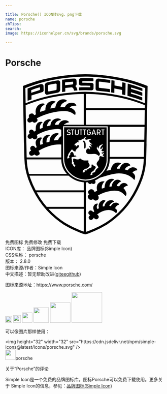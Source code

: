 ```yaml
---

title: Porsche() ICON转svg、png下载
name: porsche
zhTips: 
search: 
image: https://iconhelper.cn/svg/brands/porsche.svg

---
```


# Porsche  <small style="font-size: 60%;font-weight: 100"></small>

<div id="svg" class="svg-wrap">
<svg role="img" viewBox="0 0 24 24" xmlns="http://www.w3.org/2000/svg"><title>Porsche icon</title><path d="M11.972 0A25.68 25.68 0 0 0 9.93.091a27.858 27.858 0 0 0-4.248.685 23.565 23.565 0 0 0-2.975.966l-.06.022s.118 7.243.21 10.831a9.934 9.934 0 0 0 .569 3.098 14.899 14.899 0 0 0 1.622 3.214A12.884 12.884 0 0 0 7.56 21.66a11.234 11.234 0 0 0 1.192.873 15.214 15.214 0 0 0 2.038 1.031c.233.098.436.192.62.255A4.58 4.58 0 0 0 12 24a4.58 4.58 0 0 0 .59-.182c.182-.063.387-.156.62-.255a15.22 15.22 0 0 0 2.037-1.031 11.25 11.25 0 0 0 1.194-.873 12.88 12.88 0 0 0 2.511-2.752 14.889 14.889 0 0 0 1.622-3.214 9.934 9.934 0 0 0 .57-3.098c.091-3.588.21-10.827.21-10.827a.635.635 0 0 0-.057-.026 23.564 23.564 0 0 0-2.976-.966 27.856 27.856 0 0 0-4.248-.684A26.068 26.068 0 0 0 12.031 0zm0 .361h.057c.679.008 1.288.03 1.963.09a26.585 26.585 0 0 1 4.084.663 22.53 22.53 0 0 1 2.861.937.619.619 0 0 1 .057.025l-.038 2.274a.113.113 0 0 0-.019-.01 22.55 22.55 0 0 0-2.86-.937 26.61 26.61 0 0 0-4.085-.662c-.675-.06-1.281-.1-1.96-.108h-.058c-.679.009-1.29.048-1.965.108a26.608 26.608 0 0 0-4.084.665 22.547 22.547 0 0 0-2.861.938.116.116 0 0 0-.02.01l-.038-2.281.058-.022a22.527 22.527 0 0 1 2.86-.937A26.581 26.581 0 0 1 10.01.45c.675-.06 1.284-.08 1.963-.089zm.288.216a16.633 16.633 0 0 0-.902.008c-.121.005-.288.109-.29.23l-.007.648c-.002.132.172.236.305.239.462.01.87.002 1.318.03.033.003.062.023.062.056l-.003.13a.042.042 0 0 1-.045.046c-.521 0-1.066-.025-1.593.017-.028.002-.027-.005-.028.023l-.024.384-.002.03a16.318 16.318 0 0 1 1.882 0 .32.32 0 0 0 .305-.262l.006-.627c0-.129-.158-.224-.261-.23-.442-.028-.945-.013-1.394-.025a.046.046 0 0 1-.044-.05l.009-.145c0-.028.019-.036.047-.037.444-.016 1.107.005 1.562.019a.072.072 0 0 0 .06-.07V.674c0-.017-.032-.067-.063-.068V.605a33.113 33.113 0 0 0-.9-.028zm-1.88.064c-.423.008-1.341.125-1.862.19L8.515 2.64v.023l.47-.06a.014.014 0 0 0 .01-.006.014.014 0 0 0 .003-.01v-.523l.947-.102c.083-.015.18.046.256.169a.88.88 0 0 1 .114.339l.467-.035c.01 0 .03 0 .028-.01a.988.988 0 0 0-.307-.663.316.316 0 0 0 .197-.31 4.34 4.34 0 0 0-.022-.564.32.32 0 0 0-.3-.247zm3.59.019a.404.404 0 0 0-.413.332l-.01 1.195a.312.312 0 0 0 .24.289c.61.057 1.21.112 1.89.215.011 0 .032-.007.032-.017v-.416c0-.009-.02-.028-.027-.03-.454-.057-1.053-.137-1.589-.193a.076.076 0 0 1-.058-.07v-.812c0-.034.05-.052.084-.05.529.044 1.056.14 1.584.197.014.002.036-.007.037-.021l.01-.382a.037.037 0 0 0-.029-.033 36.382 36.382 0 0 0-1.75-.204zm1.98.237c-.012 0-.022.014-.022.025-.006.274-.045 1.457-.053 1.772v.027c.155.027.326.048.453.074.014.002.035-.008.035-.022-.002-.207 0-.448-.004-.636 0-.013.006-.014.02-.012a31.392 31.392 0 0 1 1.102.22c.008 0 .052.007.052.03-.003.217-.007.4-.013.617a.041.041 0 0 0 .027.04c.145.033.283.067.42.1.037.008.043.001.044-.012.022-.451.03-1.174.036-1.784 0-.008-.003-.02-.01-.022-.153-.035-.297-.072-.453-.105-.014-.003-.022.02-.023.035-.015.223-.009.43-.026.652 0 .008 0 .012-.009.01-.37-.076-.765-.158-1.132-.227-.01-.002-.006-.02-.005-.031l.003-.653a.033.033 0 0 0-.026-.03 23.196 23.196 0 0 0-.417-.068zM7.934.92a.303.303 0 0 0-.037 0c-.543.086-1.089.201-1.64.32a.5.5 0 0 0-.23.143.322.322 0 0 0-.102.205l.004 1.118a.434.434 0 0 0 .106.266.24.24 0 0 0 .204.11 38.518 38.518 0 0 1 1.633-.323.497.497 0 0 0 .268-.166.362.362 0 0 0 .098-.23L8.236 1.2a.28.28 0 0 0-.11-.198.303.303 0 0 0-.191-.08zm2.157.197a.076.076 0 0 1 .08.069l.003.189a.172.172 0 0 1-.14.166l-1.062.104-.009-.008V1.23l.009-.004 1.111-.108a.076.076 0 0 1 .008 0zm-2.52.29a.167.167 0 0 1 .078.022.117.117 0 0 1 .054.106l-.009.704a.125.125 0 0 1-.049.105.291.291 0 0 1-.12.047 61.16 61.16 0 0 1-.997.19.106.106 0 0 1-.088-.017.133.133 0 0 1-.03-.1v-.726a.143.143 0 0 1 .04-.097.243.243 0 0 1 .12-.06c.29-.054.67-.129.968-.172a.167.167 0 0 1 .033-.002zm10.81 0l-.001.001c-.008 0-.008.012-.008.019-.014.606-.03 1.167-.035 1.773 0 .013.006.03.018.033a22.245 22.245 0 0 1 2.158.7c.032.011.031-.013.031-.022.003-.138.01-.278.003-.416a.041.041 0 0 0-.025-.033 16.602 16.602 0 0 0-1.66-.541.028.028 0 0 1-.019-.026l.008-.18c0-.008.014-.01.022-.008a21.848 21.848 0 0 1 1.67.542c.01.003.01-.01.01-.019a5.121 5.121 0 0 0 0-.468.029.029 0 0 0-.02-.026 21.457 21.457 0 0 0-1.638-.523c-.008-.002-.018-.01-.018-.018v-.192c0-.008.013-.013.021-.01.564.144 1.184.36 1.615.519.038.014.06.008.06-.027 0-.157.006-.168-.002-.324-.002-.02-.004-.04-.022-.047a21.383 21.383 0 0 0-2.169-.707zm-12.97.064a.365.365 0 0 0-.084.009c-.65.166-1.303.414-1.956.652a.063.063 0 0 0-.03.052V3.65l.003.33s.471-.177.573-.21c.013-.004.013-.017.013-.031l-.01-.52c0-.015.002-.037.016-.04l1.625-.502a.306.306 0 0 0 .138-.101.237.237 0 0 0 .052-.156l-.017-.683a.272.272 0 0 0-.119-.197.365.365 0 0 0-.204-.068zm-.286.496c.036-.01.07.031.072.063a1.86 1.86 0 0 1 .012.25c-.001.045-.066.097-.11.11l-1.184.386c-.011.004-.031 0-.031-.012l.002-.358c0-.017.02-.031.036-.036a10.796 10.796 0 0 1 1.203-.403zm6.967.981c.653.01 1.246.03 1.9.088a26.591 26.591 0 0 1 4.083.663 22.501 22.501 0 0 1 2.861.937.107.107 0 0 1 .014.007 89.441 89.441 0 0 0-.007.448h-8.851zm-.317.002l-.001 4.618H8.827c-.043-.004-.015-.023.015-.052a1.71 1.71 0 0 1 .715-.312c.022-.002.028-.014-.003-.054a.898.898 0 0 0-.93-.212.985.985 0 0 0-.624.603.04.04 0 0 1-.04.031 6.734 6.734 0 0 1-.47.013c-.025 0-.037-.032-.035-.056a.737.737 0 0 1 .343-.484 1.1 1.1 0 0 1 .519-.178.04.04 0 0 0 .02-.063.515.515 0 0 0-.105-.093.758.758 0 0 0-.504-.077 1.053 1.053 0 0 0-.948.964c-.01.06.006.074-.053.094-.112.038-.322.064-.434.088-.02.003-.05-.043-.045-.063a1.309 1.309 0 0 1 .244-.522 1.006 1.006 0 0 1 .342-.291c.026-.013.05-.044.026-.064-.253-.22-.771.012-.98.241a1.37 1.37 0 0 0-.275.91c0 .016.014.041 0 .047a4.942 4.942 0 0 1-.4.15c-.012.003-.014-.028-.016-.04a.93.93 0 0 1 .147-.677.661.661 0 0 1 .244-.241c.01-.006.008-.018 0-.028-.115-.149-.569-.042-.708.094-.32.312-.297.615-.312 1.097-.001.023-.03.111-.056.123a.57.57 0 0 1-.184.07c-.021.006-.023.014-.028-.007a.39.39 0 0 0-.57-.222.356.356 0 0 0-.077.532c.015.017.02.034-.003.041a.42.42 0 0 0-.275.534.336.336 0 0 0 .296.21.628.628 0 0 0 .37-.108.043.043 0 0 1 .06.01.386.386 0 0 0 .531.124c.162-.107.234-.273.114-.559-.007-.016.02-.046.034-.054a6.615 6.615 0 0 1 3.144-.88 1.78 1.78 0 0 1 .456.101.094.094 0 0 1 .023.008l.002.941a.19.19 0 0 1-.034.025 1.005 1.005 0 0 0-.432.55c-.004.017-.006.021-.035.024-.193.019-.399.047-.591.062-.011.002-.032-.019-.028-.03a1.87 1.87 0 0 1 .725-.908.057.057 0 0 0 .01-.067.375.375 0 0 0-.168-.093 1.087 1.087 0 0 0-.895.362 1.418 1.418 0 0 0-.312.875c-.001.022.003.058-.019.065-.124.039-.261.074-.39.11-.015.004-.035-.011-.038-.027a1.006 1.006 0 0 1 .486-1.03c.051-.04-.038-.102-.102-.102a.963.963 0 0 0-.913.53 1.301 1.301 0 0 0-.03.793c.003.023.019.063-.006.069-.079.019-.265.09-.323.108-.021.007-.035-.003-.047-.03a1.041 1.041 0 0 1-.021-.488 1.102 1.102 0 0 1 .268-.493c.008-.01.011-.032 0-.037a.54.54 0 0 0-.378-.025.74.74 0 0 0-.477.38c-.159.297-.118.583.051 1.005.008.02.018.058 0 .07l-.137.08c-.017.013-.032.002-.044-.015-.055-.078-.124-.202-.21-.24a.415.415 0 0 0-.428.035.406.406 0 0 0-.12.431.875.875 0 0 0 .1.152c.01.014-.001.036-.013.047-.059.052-.14.09-.188.14a.395.395 0 0 0-.01.471.365.365 0 0 0 .45.123 1.624 1.624 0 0 0 .232-.122c.027-.018.045-.051.07-.025a.546.546 0 0 0 .224.153.427.427 0 0 0 .354-.062.305.305 0 0 0 .168-.338.875.875 0 0 0-.143-.27c-.033-.035-.035-.033 0-.054a7.435 7.435 0 0 1 1.66-.724 5.024 5.024 0 0 1 1.69-.207h.046l.003 1.949H3.206c-.054-2.133-.116-5.51-.156-7.836a.113.113 0 0 1 .014-.007 22.499 22.499 0 0 1 2.86-.937 26.59 26.59 0 0 1 4.084-.663 23.38 23.38 0 0 1 1.768-.086zm-3.088.816a1.237 1.237 0 0 0-.693.232c-.286.188-.456.773-.49.982a.044.044 0 0 1-.04.036 5.998 5.998 0 0 0-.676.125c-.007.001-.012-.01-.012-.017a.983.983 0 0 1 .258-.59 3.506 3.506 0 0 1 .493-.396c.013-.011.004-.045-.012-.051a1.035 1.035 0 0 0-.797.012 1.129 1.129 0 0 0-.675.867 2.062 2.062 0 0 0-.029.41c.002.017-.03.018-.045.023-.246.077-.504.167-.71.236-.01.004-.039.002-.039-.01a1.168 1.168 0 0 1 .175-.655c.12-.195.343-.305.505-.469.011-.012.028-.044.011-.051-.41-.165-.797.004-1.124.375a1.395 1.395 0 0 0-.2 1.124c.009.036 0 .075-.019.083a1.805 1.805 0 0 1-.23.089.025.025 0 0 1-.033-.02c-.093-.296-.44-.238-.597-.148a.361.361 0 0 0-.139.489.031.031 0 0 1-.01.044.442.442 0 0 0-.205.596.352.352 0 0 0 .428.137 1.208 1.208 0 0 0 .246-.129.027.027 0 0 1 .03.004.393.393 0 0 0 .566.08c.115-.082.16-.096.204-.244a.39.39 0 0 0-.09-.3c-.012-.01-.001-.04.013-.047A9.692 9.692 0 0 1 8.947 5.51a2.35 2.35 0 0 1 1.446.553.072.072 0 0 0 .062.031.098.098 0 0 0 .054-.056.66.66 0 0 0-.204-.678 1.21 1.21 0 0 0-.612-.344c-.012-.003-.02-.029-.01-.037a.968.968 0 0 1 .335-.22 3.587 3.587 0 0 1 .605-.05c.014-.001.035-.015.03-.028a.606.606 0 0 0-.527-.4 1.325 1.325 0 0 0-.693.1 1.118 1.118 0 0 0-.5.553.036.036 0 0 1-.032.02 12.139 12.139 0 0 0-.594-.007c-.014 0-.035 0-.035-.014a.943.943 0 0 1 .255-.517 1.989 1.989 0 0 1 .68-.386c.019-.006.04-.036.029-.051a.549.549 0 0 0-.201-.17 1.237 1.237 0 0 0-.347-.041zm3.405 1.607h8.845c-.012.686-.025 1.433-.04 2.195h-8.805zM8.681 7.801l6.666.003a.016.016 0 0 1 .017.013l-.002 5.138a2.354 2.354 0 0 1-.143.764 3.327 3.327 0 0 1-1.44 1.725 3.468 3.468 0 0 1-1.74.491 3.512 3.512 0 0 1-2.26-.86 3.078 3.078 0 0 1-1.105-2.31L8.667 7.82c0-.013.001-.019.014-.019zm6.994.086h5.217c-.012.645-.025 1.296-.034 1.926h-5.183V8.318zm-6.839.071c-.013 0-.014.005-.014.018l.007 4.753a2.97 2.97 0 0 0 1.054 2.225 3.333 3.333 0 0 0 2.153.827 3.284 3.284 0 0 0 1.66-.473 3.193 3.193 0 0 0 1.374-1.66 2.28 2.28 0 0 0 .136-.734l.002-4.94a.015.015 0 0 0-.016-.014zm4.436.304a.101.101 0 0 1 .001 0 .11.11 0 0 1 .087.071l.242.715a.079.079 0 0 1-.003.07.066.066 0 0 1-.054.024.065.065 0 0 1-.063-.044l-.038-.125h-.33l-.036.128c-.01.04-.04.044-.071.044a.063.063 0 0 1-.044-.028.057.057 0 0 1-.01-.052l.232-.728a.101.101 0 0 1 .087-.075zm-.763.007a.226.226 0 0 1 .023 0 .232.232 0 0 1 .235.157.046.046 0 0 1-.031.059.053.053 0 0 1-.07-.02.166.166 0 0 0-.132-.09.151.151 0 0 0-.133.1.498.498 0 0 0-.055.222.524.524 0 0 0 .046.228.159.159 0 0 0 .154.102.233.233 0 0 0 .166-.243v-.039h-.135a.057.057 0 0 1-.059-.063c0-.023.007-.05.059-.05h.192c.064 0 .073.048.073.09a.792.792 0 0 1-.011.152.399.399 0 0 1-.15.236.301.301 0 0 1-.15.043.257.257 0 0 1-.227-.145.618.618 0 0 1-.073-.31.577.577 0 0 1 .08-.304.226.226 0 0 1 .198-.125zm-2.988.002a.318.318 0 0 1 .004 0c.183.002.243.111.243.15 0 .035-.061.08-.095.039a.2.2 0 0 0-.157-.068.143.143 0 0 0-.15.096.114.114 0 0 0 .094.135.61.61 0 0 1 .267.08h-.001a.202.202 0 0 1 .081.18.247.247 0 0 1-.067.175.327.327 0 0 1-.247.088.297.297 0 0 1-.263-.14c-.004-.01-.01-.063.034-.078a.084.084 0 0 1 .082.026.239.239 0 0 0 .156.063.223.223 0 0 0 .148-.05.105.105 0 0 0 .024-.116.219.219 0 0 0-.193-.098.25.25 0 0 1-.172-.07.25.25 0 0 1-.069-.196.219.219 0 0 1 .1-.163.318.318 0 0 1 .181-.053zm1.649 0a.06.06 0 0 1 .001 0 .06.06 0 0 1 .006 0h.355a.06.06 0 1 1 0 .12l-.114.002v.682a.063.063 0 0 1-.125 0v-.683h-.116a.06.06 0 0 1-.007-.12zm.56 0a.06.06 0 0 1 .001 0 .06.06 0 0 1 .006 0h.354a.06.06 0 1 1 0 .12l-.114.002v.682a.063.063 0 0 1-.125 0v-.683h-.115a.06.06 0 0 1-.007-.12zm2.74 0a.06.06 0 0 1 .002 0 .06.06 0 0 1 .006 0h.353a.06.06 0 1 1 0 .12l-.112.002v.682a.063.063 0 0 1-.125 0v-.683h-.116a.06.06 0 0 1-.007-.12zm-.677.004a.063.063 0 0 1 .012 0h.19a.364.364 0 0 1 .208.058.278.278 0 0 1 .108.206.235.235 0 0 1-.071.198.305.305 0 0 1-.117.075l-.02.007.158.2a.086.086 0 0 1 .023.056c-.002.032-.023.05-.06.05a.066.066 0 0 1-.056-.027l-.187-.258h-.117v.23a.059.059 0 0 1-.063.067.06.06 0 0 1-.062-.067v-.726a.073.073 0 0 1 .016-.05.063.063 0 0 1 .038-.019zm-3.87.002a.06.06 0 0 1 .003 0h.357a.06.06 0 0 1 0 .121h-.116v.684a.063.063 0 0 1-.125 0v-.684h-.116a.06.06 0 0 1-.003-.12zm.583 0a.063.063 0 0 1 .002 0 .063.063 0 0 1 .065.064v.471a.258.258 0 0 0 .037.151.146.146 0 0 0 .127.056.138.138 0 0 0 .125-.056.265.265 0 0 0 .035-.15V8.34h.001a.063.063 0 0 1 .125 0v.432a.474.474 0 0 1-.056.262.25.25 0 0 1-.228.104.26.26 0 0 1-.23-.104.456.456 0 0 1-.061-.262V8.34a.063.063 0 0 1 .058-.063zm3.354.115v.328h.13a.18.18 0 0 0 .2-.174.15.15 0 0 0-.051-.109.178.178 0 0 0-.13-.045zm-.584.015l-.136.469h.278zm-1.14 1.005c.011 0 .021.002.022.011.002.018-.016.029-.042.042a.206.206 0 0 0-.094.08.31.31 0 0 0-.039.163.115.115 0 0 0 .063.079.298.298 0 0 0 .142.028.502.502 0 0 0 .215-.063.581.581 0 0 1 .276-.02.341.341 0 0 1 .194.063c.024.017.02.038.011.04-.014.005-.029-.012-.044-.01a.674.674 0 0 0-.142.03c-.06.027-.087.037-.116.09a.099.099 0 0 0-.007.073c.01.024.035.04.04.057a.446.446 0 0 0 .064.125.205.205 0 0 0 .03.023 2.668 2.668 0 0 1 .282.243.26.26 0 0 1 .04.093c.003.012-.007.03-.018.025a.255.255 0 0 1-.036-.029.178.178 0 0 0-.053-.039.368.368 0 0 0-.176-.025c-.027 0-.081.024-.05.036a.357.357 0 0 1 .132.116.43.43 0 0 1 .107.31c0 .006-.012.01-.015.006a.359.359 0 0 0-.102-.109.324.324 0 0 0-.21-.062c-.015.001-.06 0-.055.014a1.19 1.19 0 0 1 .123.191.562.562 0 0 1 .039.276c-.001.005-.02.01-.023.005a.61.61 0 0 0-.077-.076.349.349 0 0 0-.094-.06.29.29 0 0 0-.204.028.325.325 0 0 0-.13.132.492.492 0 0 0-.062.205.46.46 0 0 0 .042.257.368.368 0 0 0 .19.164.955.955 0 0 0 .334.044c.139.005.278-.016.417-.02a1.943 1.943 0 0 1 .396.003.88.88 0 0 1 .3.12 2.64 2.64 0 0 1 .215.183c.008.006.026-.003.035-.009a.462.462 0 0 0 .131-.233.346.346 0 0 0-.056-.246c-.047-.085-.116-.18-.17-.27a2.962 2.962 0 0 1-.202-.296.305.305 0 0 1-.017-.221.238.238 0 0 1 .107-.128c.011-.007.022.006.017.021a.184.184 0 0 0-.008.112.32.32 0 0 0 .089.14c.013.01.047-.005.055-.021.018-.043.007-.11.023-.154a.619.619 0 0 1 .108-.226 1.47 1.47 0 0 1 .36-.196c.033-.019.054-.105.091-.091.037.013.017.1-.011.142-.04.062-.087.1-.131.156a1.536 1.536 0 0 0-.157.247.222.222 0 0 0-.029.137.14.14 0 0 0 .073.094c.022.01.05-.01.07-.025a.385.385 0 0 0 .097-.103c.023-.038.01-.089.032-.128.006-.009.03-.007.037 0a.139.139 0 0 1 .044.084.393.393 0 0 1-.01.113c-.003.008-.024.027-.031.045a.244.244 0 0 1-.02.04c-.036.063-.078.116-.125.126-.01.001-.017.021-.01.03a.391.391 0 0 0 .113.132.198.198 0 0 0 .152.01c.027-.008.048-.027.079-.037.013-.004.005.004.005.017a.27.27 0 0 1-.015.086.19.19 0 0 1-.075.083.395.395 0 0 1-.166.05c-.027.005-.068.025-.058.051a.256.256 0 0 0 .042.085.122.122 0 0 0 .08.039.205.205 0 0 0 .125-.036c.04-.026.061-.074.096-.108.007-.006.026 0 .026.01a.36.36 0 0 1-.041.158.497.497 0 0 1-.128.138c-.015.013-.033.029-.033.049a.2.2 0 0 0 .044.084.134.134 0 0 0 .083.054.269.269 0 0 0 .1 0c.013 0 .01.023-.001.031a.253.253 0 0 1-.117.068.25.25 0 0 1-.128.008c-.081-.02-.134-.05-.214-.073a.23.23 0 0 0-.135-.009.227.227 0 0 0-.106.083.133.133 0 0 0-.03.064c-.006.063.025.13.005.192a1.415 1.415 0 0 1-.081.234 1.314 1.314 0 0 1-.115.165c-.04.054-.093.074-.12.133a.638.638 0 0 1-.038.063.515.515 0 0 0-.058.229.452.452 0 0 0 .085.209l.153.237a.149.149 0 0 1 .009.083.088.088 0 0 1-.044.07.893.893 0 0 0-.419.527l-.002.013v.004a.106.106 0 0 1-.021.042.334.334 0 0 1-.19.096c-.055.015-.11.029-.165.046a.077.077 0 0 0-.044.031.08.08 0 0 0 .009.097.137.137 0 0 1 .03.071.063.063 0 0 1-.013.042.108.108 0 0 1-.028.022.865.865 0 0 1-.216.087c-.05.011-.086-.002-.07-.059a3.075 3.075 0 0 1 .098-.293.42.42 0 0 1 .133-.14 2.289 2.289 0 0 1 .212-.162.411.411 0 0 0 .119-.126 3.299 3.299 0 0 1 .19-.275.163.163 0 0 0 .029-.129.246.246 0 0 0-.142-.185 1.052 1.052 0 0 0-.085-.034.534.534 0 0 1-.246-.175.09.09 0 0 0-.062-.04c-.063.002-.081.09-.083.138a1.17 1.17 0 0 0 .004.212.18.18 0 0 1 .004.072.055.055 0 0 1-.039.034 2.74 2.74 0 0 0-.565.279.24.24 0 0 0-.063.07l-.017.029a.187.187 0 0 1-.223.08.5.5 0 0 0-.044-.011.094.094 0 0 0-.064.017.162.162 0 0 0-.041.036.06.06 0 0 0-.01.019v.006a.057.057 0 0 0 0 .008.07.07 0 0 0 .004.017l.022.06a.066.066 0 0 1-.038.096.881.881 0 0 1-.203.055c-.04.005-.075-.01-.065-.057a1.1 1.1 0 0 1 .07-.237.094.094 0 0 1 .057-.06.79.79 0 0 0 .179-.14.266.266 0 0 1 .169-.073.512.512 0 0 0 .262-.1 1.73 1.73 0 0 0 .225-.186.37.37 0 0 0-.006-.46l-.02-.035c-.019-.03-.03-.073-.046-.104a.24.24 0 0 1-.039-.104c0-.068.027-.133.031-.201a.024.024 0 0 0-.016-.025.488.488 0 0 0-.137-.03 2.677 2.677 0 0 1-.56.006 1.423 1.423 0 0 1-.39-.18c-.053-.033-.085-.07-.139-.101-.014-.008-.015-.005-.028.006a.672.672 0 0 1-.459.125h-.002a1.766 1.766 0 0 1-.294-.077c-.073-.027-.19-.074-.26-.015-.029.025-.022.06-.022.093a1.244 1.244 0 0 1-.01.305.038.038 0 0 0 .003.032.044.044 0 0 0 .006.006.136.136 0 0 0 .036.02l.01.004c.028.01.033.023.05.058a.196.196 0 0 1 .016.062.159.159 0 0 1-.003.062.544.544 0 0 1-.009.039.207.207 0 0 0 .008.135.115.115 0 0 0 .042.053.073.073 0 0 0 .01.004.063.063 0 0 0 .01.003.068.068 0 0 0 .01 0h.01a.074.074 0 0 0 .02-.008l.004-.002a.05.05 0 0 1 .035-.012.046.046 0 0 1 .01.003.08.08 0 0 1 .063.074.484.484 0 0 1-.046.221.058.058 0 0 1-.077.03l-.018-.007a.445.445 0 0 1-.14-.117.19.19 0 0 1-.049-.112.12.12 0 0 0-.028-.082.09.09 0 0 0-.032-.016.144.144 0 0 1-.07-.046.268.268 0 0 1-.052-.219 1.5 1.5 0 0 0-.046-.64.149.149 0 0 1 .002-.108l.016-.043a.148.148 0 0 1 .007-.016.06.06 0 0 1 .042-.032.167.167 0 0 1 .029-.003 1.516 1.516 0 0 0 .45-.07.152.152 0 0 1 .062-.01.89.89 0 0 0 .073.002c.03 0 .06-.027.024-.05a.847.847 0 0 1-.084-.087.046.046 0 0 0-.052-.022.072.072 0 0 0-.01.005l-.009.005a.098.098 0 0 1-.152-.029.824.824 0 0 1-.087-.202.555.555 0 0 0-.109-.238.235.235 0 0 0-.19-.063.216.216 0 0 0-.13.098l-.063.088a.144.144 0 0 0-.031.067.107.107 0 0 0 0 .016.14.14 0 0 0 .008.032.133.133 0 0 1-.039.154l-.094.075a.087.087 0 0 0-.03.06.527.527 0 0 1-.012.06.13.13 0 0 0-.003.045.088.088 0 0 0 .002.012.081.081 0 0 0 .031.04.156.156 0 0 1 .013.012.074.074 0 0 1 .012.017.06.06 0 0 1-.012.07.219.219 0 0 1-.024.021.753.753 0 0 1-.19.108.098.098 0 0 1-.026.006c-.038.003-.05-.026-.052-.06-.003-.044-.003-.089-.003-.134a.207.207 0 0 1 .057-.137.36.36 0 0 0 .072-.225.197.197 0 0 1 .04-.13.305.305 0 0 0 .057-.09.257.257 0 0 1 .039-.066 3.861 3.861 0 0 0 .281-.384c.054-.086.155-.192.237-.073a.357.357 0 0 0 .078.084 2.395 2.395 0 0 0 .259.164c.094.053.109-.042.125-.121v-.003a.331.331 0 0 1 .038-.092 1.26 1.26 0 0 1 .202-.247c.043-.038.105-.076.15-.113.018-.016.023-.018.03-.04.009-.022.024-.05.034-.078.01-.027.015-.055.024-.076a.344.344 0 0 0 .044-.098v-.003a.023.023 0 0 0 0-.005v-.007l-.003-.007a.05.05 0 0 0-.021-.024.18.18 0 0 0-.102-.026h-.003a.384.384 0 0 0-.148.031.106.106 0 0 0-.054.054.226.226 0 0 1-.042.063.098.098 0 0 1-.13.006c-.024-.016-.014-.043 0-.063a.414.414 0 0 0 .035-.05.042.042 0 0 0 .005-.025v-.004l-.002-.005a.031.031 0 0 0-.005-.006.046.046 0 0 0-.045-.007.98.98 0 0 0-.083.027.064.064 0 0 1-.094-.047.174.174 0 0 1-.003-.055.055.055 0 0 1 .04-.05c.02-.006.05-.017.046-.042a.079.079 0 0 1 0-.023.052.052 0 0 1 .012-.024.14.14 0 0 1 .03-.025 3.869 3.869 0 0 0 .32-.234.05.05 0 0 1 .064-.01l.01.006a.223.223 0 0 0 .151.02.046.046 0 0 0 .041-.03.025.025 0 0 0 0-.005v-.005l-.002-.006-.003-.004a.071.071 0 0 0-.035-.021l-.058-.021a.269.269 0 0 1-.052-.025.053.053 0 0 1-.025-.059c.023-.113.147-.114.241-.105h.004a.505.505 0 0 0 .14-.022c.06-.021.106-.067.163-.094.057-.027.117-.057.176-.08.018-.006.033-.002.049-.009a.091.091 0 0 0 .035-.025.965.965 0 0 1 .142-.163.822.822 0 0 1 .236-.092.107.107 0 0 1 .03-.006zm-.425.557a.219.219 0 0 0-.105.026c-.009.005-.015.016-.008.024.018.021.049.03.07.05a.16.16 0 0 1 .035.046c.009.019.024.04.033.06a1.296 1.296 0 0 1 .045.123 1.227 1.227 0 0 1 .05.209c.01.057.007.117.01.175v.081c-.001.023-.001.047-.003.07a1.143 1.143 0 0 0-.004.098v.08c.002.07.013.12.044.12a.18.18 0 0 0 .084-.019.175.175 0 0 0 .085-.148 2.026 2.026 0 0 0-.003-.576.51.51 0 0 0-.188-.362.219.219 0 0 0-.144-.057zm3.96.161h5.177c-.017.825-.034 1.6-.05 2.263h-5.13l.004-1.862zm-.006 2.544h5.123a9.697 9.697 0 0 1-.545 2.911 14.495 14.495 0 0 1-1.56 3.118 12.45 12.45 0 0 1-2.415 2.669 10.809 10.809 0 0 1-1.147.848 14.592 14.592 0 0 1-1.96.999c-.224.096-.418.186-.596.247-.193.065-.358.125-.474.156v-.115l.003-7.295a3.552 3.552 0 0 0 .316-.023c.005.015.016.057.031.1a.333.333 0 0 0 .219.166.317.317 0 0 0 .306-.107.373.373 0 0 0 .388.067.235.235 0 0 0 .175-.227.43.43 0 0 0-.033-.208l-.036-.066a3.925 3.925 0 0 0 .744-.41l.02-.006c.373-.094 1.872-.631 2.791-.643a3.28 3.28 0 0 1 1.627.39 2.792 2.792 0 0 1 .682.56c.006.009.013.028.037.032a.036.036 0 0 0 .034-.022 1.139 1.139 0 0 0 .079-.516c-.02-.282-.3-.486-.383-.57-.003-.003-.01-.021.02-.041a.674.674 0 0 1 .105-.085.983.983 0 0 1 .562-.212c.03.003.02-.04.012-.076-.058-.25-.415-.412-.79-.354a.963.963 0 0 0-.613.417c-.007.011-.042.027-.056.013a2.926 2.926 0 0 0-.369-.107c-.045-.01-.021-.044-.019-.05a1.003 1.003 0 0 1 .304-.337 1.125 1.125 0 0 1 .494-.224c.022 0 .022-.03.016-.04a.55.55 0 0 0-.375-.302.844.844 0 0 0-.78.14 1.397 1.397 0 0 0-.445.673c-.014.02-.018.036-.036.032-.099-.02-.345-.007-.367-.022-.015-.007-.012-.03-.009-.045a.91.91 0 0 1 .222-.38.882.882 0 0 1 .364-.286.055.055 0 0 0 .01-.094.98.98 0 0 0-1.22.263 2.192 2.192 0 0 0-.304.696c-.002.009-.017.036-.036.036l-.508.112-.083.019-.022.023a3.29 3.29 0 0 0 .497-1.65zm-12.45.085h5.19v.09a3.145 3.145 0 0 0 .837 2.098H3.556a9.74 9.74 0 0 1-.342-2.188zm.415 2.443h5.863a2.566 2.566 0 0 0 .112.1 3.897 3.897 0 0 0 2.17.898v1.21h-7.22a13.789 13.789 0 0 1-.8-1.827 10.401 10.401 0 0 1-.125-.38zm10.584.29l-.01.012h-.002l-.002-.002a3.29 3.29 0 0 0 .015-.01zm1.738.185a.911.911 0 0 0-.507.155.934.934 0 0 0-.392.41 2.65 2.65 0 0 0-.172.775.063.063 0 0 1-.038.035 2.897 2.897 0 0 0-.335.087.026.026 0 0 1-.023-.02 1.105 1.105 0 0 1 .15-.727.886.886 0 0 1 .218-.263.037.037 0 0 0-.017-.068.98.98 0 0 0-.648.114.888.888 0 0 0-.452.667 1.589 1.589 0 0 0 .042.594c0 .006.006.027-.016.031-.076.037-.282.145-.355.18-.005.002-.019.005-.022-.006a.58.58 0 0 0-.268-.358.526.526 0 0 0-.446.022.548.548 0 0 0-.216.224.375.375 0 0 0 .127.455c.006.006.017.02 0 .025-.09.049-.092.06-.16.161a.428.428 0 0 0 .052.45.465.465 0 0 0 .7.082c.004-.003.018.005.025.02a.548.548 0 0 0 .143.151.463.463 0 0 0 .455 0 .413.413 0 0 0 .21-.415.378.378 0 0 0-.111-.262c-.013-.016 0-.024.034-.046a5.404 5.404 0 0 1 1.96-.666 3.121 3.121 0 0 1 1.076.022 1.504 1.504 0 0 1 .629.312 2.841 2.841 0 0 1 .406.402.164.164 0 0 0 .117-.025.66.66 0 0 0 .014-.517 1.604 1.604 0 0 0-.384-.59c-.003-.002-.003-.013-.003-.02-.004-.03.015-.045.052-.079a1.211 1.211 0 0 1 .562-.297c.027-.002.038-.022.02-.053a.656.656 0 0 0-.808-.298h-.001a.916.916 0 0 0-.454.416c-.006.011-.022.05-.037.038-.09-.008-.242-.032-.331-.04-.041-.002-.025-.039-.024-.045a.744.744 0 0 1 .194-.316 1.176 1.176 0 0 1 .444-.318.021.021 0 0 0 .016-.031.627.627 0 0 0-.465-.229.81.81 0 0 0-.617.238 1.255 1.255 0 0 0-.337.74c-.009.023-.02.035-.037.035a2 2 0 0 1-.278.025c-.015-.004-.014-.02-.014-.036a.91.91 0 0 1 .101-.406 1.491 1.491 0 0 1 .55-.582c.036-.025.038-.076.026-.082a.911.911 0 0 0-.355-.071zM4.707 17.692h7.069v2.19H6.213a11.237 11.237 0 0 1-.898-1.181 16.446 16.446 0 0 1-.609-1.01zm10.076 1.176a.497.497 0 0 0-.273.069.982.982 0 0 0-.475.56 1.09 1.09 0 0 0 .012.571c.003.007.012.024-.002.03-.078.03-.136.065-.213.096-.004 0-.024.005-.028-.005a.631.631 0 0 1 .088-.736c.017-.015.027-.035-.008-.047a.588.588 0 0 0-.531.193.677.677 0 0 0-.117.659.922.922 0 0 0 .099.261c.003.005.03.021.014.028l-.15.115c-.003.003-.014.008-.019 0a.486.486 0 0 0-.29-.238.341.341 0 0 0-.317.088.361.361 0 0 0 .147.602c.007.003.017.012.005.02a.587.587 0 0 0-.19.212.377.377 0 0 0 .085.406.37.37 0 0 0 .29.089.605.605 0 0 0 .357-.313c.002-.003.021-.017.031-.006a.531.531 0 0 0 .264.2.324.324 0 0 0 .323-.065.35.35 0 0 0 .111-.4.61.61 0 0 0-.201-.216c-.013-.01-.003-.035.023-.055a2.972 2.972 0 0 1 1.402-.62 1.801 1.801 0 0 1 1.025.166 1.547 1.547 0 0 1 .337.267c.013.007.05.02.063.008a.397.397 0 0 0 .035-.548.654.654 0 0 0-.206-.165.043.043 0 0 1-.007-.015.906.906 0 0 1 .301-.393 1.382 1.382 0 0 1 .295-.143c.022-.006.018-.02.007-.047-.128-.293-.635-.304-.874-.15a1.088 1.088 0 0 0-.346.396c-.005.01-.012.04-.025.031l-.213-.064c-.004 0-.004-.024-.002-.028a1.115 1.115 0 0 1 .696-.565c.015-.006.01-.02.007-.028-.11-.268-.661-.245-.93-.074a1.167 1.167 0 0 0-.493.714c-.003.02.006.037-.007.04a1.239 1.239 0 0 1-.23.055.024.024 0 0 1-.022-.023.642.642 0 0 1 .067-.392 2 2 0 0 1 .324-.408.043.043 0 0 0-.003-.063.497.497 0 0 0-.236-.07zm-3.006 1.296v3.417c-.098-.032-.214-.074-.342-.117-.178-.06-.373-.151-.597-.247a14.587 14.587 0 0 1-1.96-1 10.816 10.816 0 0 1-1.147-.847 12.861 12.861 0 0 1-1.266-1.206h5.31z"/></svg>
</div>
<detail full-name='porsche'></detail>

<div class="detail-page">
<p>
<span><span class="badge-success badge">免费图标</span> <span class="badge-success badge">免费修改</span>  <span class="badge-success badge">免费下载</span> </span>
<br/>
<span>
ICON库：
<span class="badge-secondary badge">品牌图标(Simple Icon)</span> 
</span>
<br/>
<span>
CSS名称：
<span class="badge-secondary badge">porsche</span> 
</span>

<br/>
<span>
版本：
<span class="badge-secondary badge">2.8.0</span> 
</span>
<br/>
<span>图标来源/作者：<span class="badge-light badge">Simple Icon</span></span> 
<br/>
<span class="zh-detail">中文描述：暂无<span class="help-link"><span>帮助改进</span>(<a href="https://gitee.com/liuwave/icon-helper/edit/master/json/brands/porsche.json" target="_blank" rel="noopener noreferrer">gitee</a><a href="https://github.com/liuwave/icon-helper/edit/master/json/brands/porsche.json" target="_blank" rel="noopener noreferrer">github</a></span>)</span><br/>
</p>
</div><div class="description description alert alert-light"><p>图标来源地址：<a href="https://www.porsche.com/" target="_blank" rel="noopener noreferrer">https://www.porsche.com/</a></p></div>
<div class="alert alert-dark">
<img height="21" width="21" src="https://cdn.jsdelivr.net/npm/simple-icons@latest/icons/porsche.svg" />
<img height="24" width="24" src="https://cdn.jsdelivr.net/npm/simple-icons@latest/icons/porsche.svg" />
<img height="32" width="32" src="https://cdn.jsdelivr.net/npm/simple-icons@latest/icons/porsche.svg" />
<img height="48" width="48" src="https://cdn.jsdelivr.net/npm/simple-icons@latest/icons/porsche.svg" />
<img height="64" width="64" src="https://cdn.jsdelivr.net/npm/simple-icons@latest/icons/porsche.svg" />
<img height="96" width="96" src="https://cdn.jsdelivr.net/npm/simple-icons@latest/icons/porsche.svg" />

</div>
<div>
  <p>可以像图片那样使用：    
  </p>
  <div class="alert alert-primary" style="font-size: 14px">
    &lt;img height="32" width="32" src="https://cdn.jsdelivr.net/npm/simple-icons@latest/icons/porsche.svg" /&gt;
    <copy-btn content='<img height="32" width="32" src="https://cdn.jsdelivr.net/npm/simple-icons@latest/icons/porsche.svg" />'></copy-btn>
  </div>
  <div class="alert alert-secondary">
    <img height="32" width="32" src="https://cdn.jsdelivr.net/npm/simple-icons@latest/icons/porsche.svg" />porsche
    <copy-btn content="porsche" btn-title="复制图标名称"></copy-btn>
  </div>
</div>

<Vssue title="关于“Porsche”的评论" >关于“Porsche”的评论</Vssue>


<div><p>Simple Icon是一个免费的品牌图标库。图标Porsche可以免费下载使用。更多关于  Simple Icon的信息，参见：<a target="_blank" href="https://iconhelper.cn/brands.html">品牌图标(Simple Icon)</a>
</p></div>
